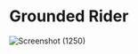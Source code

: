 # Grounded Rider

![Screenshot (1250)](https://user-images.githubusercontent.com/65094648/131412313-a4b9f976-4813-48a0-b5e1-a648897caf8e.png)

 
